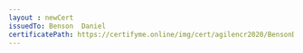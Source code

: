 ```yaml
--- 
layout : newCert 
issuedTo: Benson  Daniel 
certificatePath: https://certifyme.online/img/cert/agilencr2020/BensonDaniel_88dec.png
--- 
```

